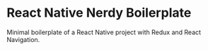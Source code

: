# React Native Nerdy Boilerplate

Minimal boilerplate of a React Native project with Redux and React Navigation.
